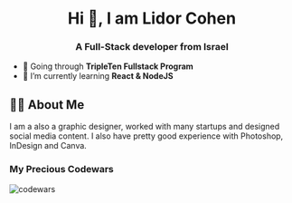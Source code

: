 <h1 align="center">Hi 👋, I am Lidor Cohen</h1>
<h3 align="center">A Full-Stack developer from Israel</h3>

- 🔭 Going through **TripleTen Fullstack Program**
- 🌱 I’m currently learning **React & NodeJS**

## ✍🏻 About Me
I am a also a graphic designer, worked with many startups and designed social media content.
I also have pretty good experience with Photoshop, InDesign and Canva.

### My Precious Codewars
![codewars](https://www.codewars.com/users/lidor-cohen/badges/large)
